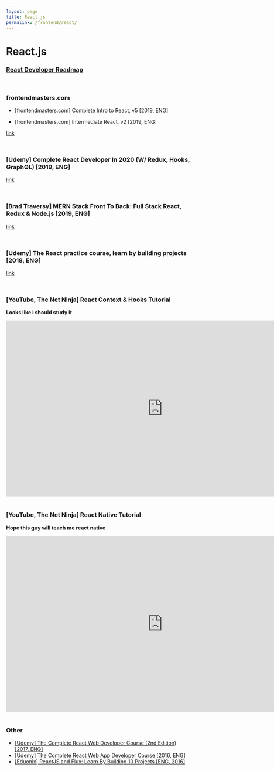 ```yaml
---
layout: page
title: React.js
permalink: /frontend/react/
---
```


# React.js

### [React Developer Roadmap](https://github.com/adam-golab/react-developer-roadmap/blob/master/README.md)

<br/>

### frontendmasters.com

- [frontendmasters.com] Complete Intro to React, v5 [2019, ENG]

- [frontendmasters.com] Intermediate React, v2 [2019, ENG]

[link](https://github.com/marley-nodejs/complete-intro-to-react-v5)


<br/>

### [Udemy] Complete React Developer In 2020 (W/ Redux, Hooks, GraphQL) [2019, ENG]

[link](https://github.com/marley-nodejs/Complete-React-Developer-In-2020-Redux-Hooks-GraphQL)


<br/>

### [Brad Traversy] MERN Stack Front To Back: Full Stack React, Redux & Node.js [2019, ENG]

[link](https://github.com/marley-nodejs/MERN-Stack-Front-To-Back-v2.0)


<br/>

### [Udemy] The React practice course, learn by building projects [2018, ENG]

[link](https://github.com/marley-nodejs/The-React-Practice-Course-Learn-by-Building-Projects)


<br/>

### [YouTube, The Net Ninja] React Context & Hooks Tutorial

**Looks like i should study it**

<div align="center">
    <iframe width="853" height="480" src="https://www.youtube.com/embed/videoseries?list=PL4cUxeGkcC9hNokByJilPg5g9m2APUePI" frameborder="0" allow="accelerometer; autoplay; encrypted-media; gyroscope; picture-in-picture" allowfullscreen></iframe>
</div>

<br/>

### [YouTube, The Net Ninja] React Native Tutorial

**Hope this guy will teach me react native**

<div align="center">
    <iframe width="853" height="480" src="https://www.youtube.com/embed/videoseries?list=PL4cUxeGkcC9ixPU-QkScoRBVxtPPzVjrQ" frameborder="0" allow="accelerometer; autoplay; encrypted-media; gyroscope; picture-in-picture" allowfullscreen></iframe>
</div>


<br/>

### Other


<ul>
    <li><a href="/frontend/react/the-complete-react-web-developer-course-2nd-edition/">[Udemy] The Complete React Web Developer Course (2nd Edition) [2017, ENG]</a></li>
    <li><a href="https://github.com/marley-nodejs/the-complete-react-web-app-developer-course">[Udemy] The Complete React Web App Developer Course [2016, ENG]</a></li>
    <li><a href="https://github.com/marley-nodejs/reactjs-and-flux-learn-by-building-10-projects">[Eduonix] ReactJS and Flux: Learn By Building 10 Projects [ENG, 2016]</a></li>
</ul>

